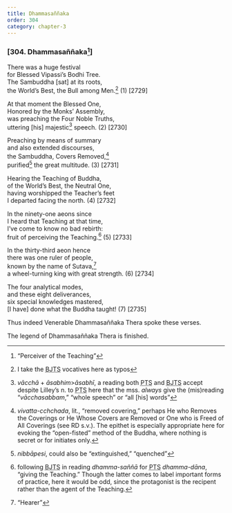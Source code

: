 ```yaml
---
title: Dhammasaññaka
order: 304
category: chapter-3
---
```


### \[304. Dhammasaññaka[^1]\]

There was a huge festival  
for Blessed Vipassi’s Bodhi Tree.  
The Sambuddha \[sat\] at its roots,  
the World’s Best, the Bull among Men.[^2] (1) \[2729\]

At that moment the Blessed One,  
Honored by the Monks’ Assembly,  
was preaching the Four Noble Truths,  
uttering \[his\] majestic[^3] speech. (2) \[2730\]

Preaching by means of summary  
and also extended discourses,  
the Sambuddha, Covers Removed,[^4]  
purified[^5] the great multitude. (3) \[2731\]

Hearing the Teaching of Buddha,  
of the World’s Best, the Neutral One,  
having worshipped the Teacher’s feet  
I departed facing the north. (4) \[2732\]

In the ninety-one aeons since  
I heard that Teaching at that time,  
I’ve come to know no bad rebirth:  
fruit of perceiving the Teaching.[^6] (5) \[2733\]

In the thirty-third aeon hence  
there was one ruler of people,  
known by the name of Sutava,[^7]  
a wheel-turning king with great strength. (6) \[2734\]

The four analytical modes,  
and these eight deliverances,  
six special knowledges mastered,  
\[I have\] done what the Buddha taught! (7) \[2735\]

Thus indeed Venerable Dhammasaññaka Thera spoke these verses.

The legend of Dhammasaññaka Thera is finished.

[^1]: “Perceiver of the Teaching”

[^2]: I take the <abbr title="Buddha Jayanthi Tripitaka Series">BJTS</abbr> vocatives here as typos

[^3]: *vā<span class="diacritics" data-state="on">c</span><span class="no-diacritics" data-state="off">ch</span>ā* + *āsabhim*&gt;*āsabhī*, a reading both <abbr title="Pali Text Society">PTS</abbr> and <abbr title="Buddha Jayanthi Tripitaka Series">BJTS</abbr> accept despite Lilley’s n. to <abbr title="Pali Text Society">PTS</abbr> here that the mss. *always* give the (mis)reading “*vā<span class="diacritics" data-state="on">c</span><span class="no-diacritics" data-state="off">ch</span>asabbam*,” “whole speech” or “all \[his\] words”

[^4]: *vivatta-<span class="diacritics" data-state="on">c</span><span class="no-diacritics" data-state="off">ch</span>chada*, lit., “removed covering,” perhaps He who Removes the Coverings or He Whose Covers are Removed or One who is Freed of All Coverings (see RD s.v.). The epithet is especially appropriate here for evoking the “open-fisted” method of the Buddha, where nothing is secret or for initiates only.

[^5]: *nibbāpesi*, could also be “extinguished,” “quenched”

[^6]: following <abbr title="Buddha Jayanthi Tripitaka Series">BJTS</abbr> in reading *dhamma-saññā* for <abbr title="Pali Text Society">PTS</abbr> *dhamma-dāna*, “giving the Teaching.” Though the latter comes to label important forms of practice, here it would be odd, since the protagonist is the recipent rather than the agent of the Teaching.

[^7]: “Hearer”
